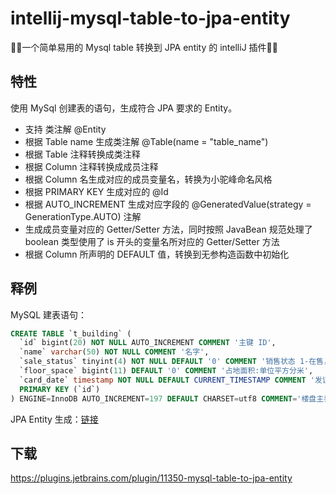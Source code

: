 
# intellij-mysql-table-to-jpa-entity
🎉🎉一个简单易用的 Mysql table 转换到 JPA entity 的 intelliJ 插件🎉🎉

## 特性
使用 MySql 创建表的语句，生成符合 JPA 要求的 Entity。

- 支持 类注解 @Entity
- 根据 Table name 生成类注解 @Table(name = "table_name")
- 根据 Table 注释转换成类注释
- 根据 Column 注释转换成成员注释
- 根据 Column 名生成对应的成员变量名，转换为小驼峰命名风格
- 根据 PRIMARY KEY 生成对应的 @Id 
- 根据 AUTO_INCREMENT 生成对应字段的 @GeneratedValue(strategy = GenerationType.AUTO) 注解
- 生成成员变量对应的 Getter/Setter 方法，同时按照 JavaBean 规范处理了 boolean 类型使用了 is 开头的变量名所对应的 Getter/Setter 方法
- 根据 Column 所声明的 DEFAULT 值，转换到无参构造函数中初始化

## 释例
MySQL 建表语句：
```sql
CREATE TABLE `t_building` (
  `id` bigint(20) NOT NULL AUTO_INCREMENT COMMENT '主键 ID',
  `name` varchar(50) NOT NULL COMMENT '名字',
  `sale_status` tinyint(4) NOT NULL DEFAULT '0' COMMENT '销售状态 1-在售， 2-待售， 3-售罄',
  `floor_space` bigint(11) DEFAULT '0' COMMENT '占地面积:单位平方分米',
  `card_date` timestamp NOT NULL DEFAULT CURRENT_TIMESTAMP COMMENT '发证时间',
  PRIMARY KEY (`id`)
) ENGINE=InnoDB AUTO_INCREMENT=197 DEFAULT CHARSET=utf8 COMMENT='楼盘主表';
```
JPA Entity 生成：[链接](/blob/master/src/test/java/TZiboBuilding.java/)

## 下载
https://plugins.jetbrains.com/plugin/11350-mysql-table-to-jpa-entity

